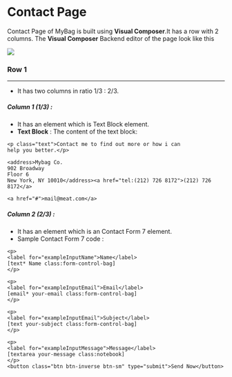# Contact Page

Contact Page of MyBag is built using **Visual Composer**.It has a row with 2 columns. The **Visual Composer** Backend editor of the page look like this

![](http://transvelo.github.io/docs/mybag/images/contact.png)

### Row 1
---
* It has two columns in ratio 1/3 : 2/3.

##### Column 1 (1/3) :

* It has an element which is Text Block element.
* **Text Block** : The content of the text block:

```
<p class="text">Contact me to find out more or how i can
help you better.</p>

<address>Mybag Co.
902 Broadway
Floor 6
New York, NY 10010</address><a href="tel:(212) 726 8172">(212) 726 8172</a>

<a href="#">mail@meat.com</a>
```

##### Column 2 (2/3) :
* It has an element which is an Contact Form 7 element.
* Sample Contact Form 7 code :

```
<p>
<label for="exampleInputName">Name</label>
[text* Name class:form-control-bag]
</p>

<p>
<label for="exampleInputEmail">Email</label>
[email* your-email class:form-control-bag]
</p>

<p>
<label for="exampleInputEmail">Subject</label>
[text your-subject class:form-control-bag]
</p>

<p>
<label for="exampleInputMessage">Message</label>
[textarea your-message class:notebook]
</p>
<button class="btn btn-inverse btn-sm" type="submit">Send Now</button>
```



